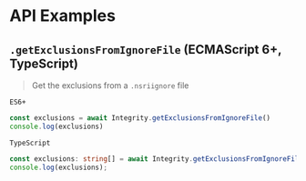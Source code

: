 # API Examples

## `.getExclusionsFromIgnoreFile` (ECMAScript 6+, TypeScript)

> Get the exclusions from a `.nsriignore` file

`ES6+`

```js
const exclusions = await Integrity.getExclusionsFromIgnoreFile()
console.log(exclusions)
```

`TypeScript`

```ts
const exclusions: string[] = await Integrity.getExclusionsFromIgnoreFile();
console.log(exclusions);
```
